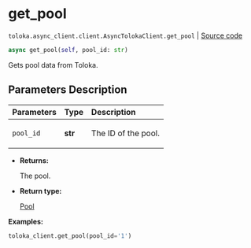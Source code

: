 # get_pool
`toloka.async_client.client.AsyncTolokaClient.get_pool` | [Source code](https://github.com/Toloka/toloka-kit/blob/v1.2.0/src/async_client/client.py#L0)

```python
async get_pool(self, pool_id: str)
```

Gets pool data from Toloka.

## Parameters Description

| Parameters | Type | Description |
| :----------| :----| :-----------|
`pool_id`|**str**|<p>The ID of the pool.</p>

* **Returns:**

  The pool.

* **Return type:**

  [Pool](toloka.client.pool.Pool.md)

**Examples:**


```python
toloka_client.get_pool(pool_id='1')
```
